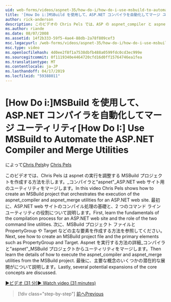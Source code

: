 ```yaml
---
uid: web-forms/videos/aspnet-35/how-do-i/how-do-i-use-msbuild-to-automate-the-aspnet-compiler-and-merge-utilities
title: '[How Do i:]MSBuild を使用して、ASP.NET コンパイラを自動化してマージ ユーティリティ |Microsoft Docs'
author: rick-anderson
description: このビデオの Chris Pels では、ASP の aspnet_compiler と aspnet_merge ユーティリティの実行を調整する MSBuild プロジェクトを作成する方法を示します.
ms.author: riande
ms.date: 08/07/2008
ms.assetid: 14f2b333-59f5-4ae4-88db-2a78f809cef3
msc.legacyurl: /web-forms/videos/aspnet-35/how-do-i/how-do-i-use-msbuild-to-automate-the-aspnet-compiler-and-merge-utilities
msc.type: video
ms.openlocfilehash: 4d0ee2f8f1a7538dbfb488a0599fdc0cd3ec999e
ms.sourcegitcommit: 0f1119340e4464720cfd16d0ff15764746ea1fea
ms.translationtype: MT
ms.contentlocale: ja-JP
ms.lasthandoff: 04/17/2019
ms.locfileid: "59388011"
---
```

# <a name="how-do-i-use-msbuild-to-automate-the-aspnet-compiler-and-merge-utilities"></a><span data-ttu-id="1fe09-103">[How Do i:]MSBuild を使用して、ASP.NET コンパイラを自動化してマージ ユーティリティ</span><span class="sxs-lookup"><span data-stu-id="1fe09-103">[How Do I:] Use MSBuild to Automate the ASP.NET Compiler and Merge Utilities</span></span>

<span data-ttu-id="1fe09-104">によって[Chris Pels](https://twitter.com/chrispels)</span><span class="sxs-lookup"><span data-stu-id="1fe09-104">by [Chris Pels](https://twitter.com/chrispels)</span></span>

<span data-ttu-id="1fe09-105">このビデオでは、Chris Pels は aspnet の実行を調整する MSBuild プロジェクトを作成する方法を示します。\_コンパイラと"aspnet"\_ASP.NET web サイト用のユーティリティをマージします。</span><span class="sxs-lookup"><span data-stu-id="1fe09-105">In this video Chris Pels shows how to create an MSBuild project that orchestrates the execution of the aspnet\_compiler and aspnet\_merge utilities for an ASP.NET web site.</span></span> <span data-ttu-id="1fe09-106">最初に、ASP.NET web サイトのコンパイル処理の基礎と、2 つのコマンド ライン ユーティリティの役割について説明します。</span><span class="sxs-lookup"><span data-stu-id="1fe09-106">First, learn the fundamentals of the compilation process for an ASP.NET web site and the role of the two command line utilities.</span></span> <span data-ttu-id="1fe09-107">次に、MSBuild プロジェクト ファイルと PropertyGroup や Target などの主な要素を作成する方法を参照してください。</span><span class="sxs-lookup"><span data-stu-id="1fe09-107">Next, see how to create an MSBuild project file and the primary elements such as PropertyGroup and Target.</span></span> <span data-ttu-id="1fe09-108">Aspnet を実行する方法の詳細\_コンパイラと"aspnet"\_MSBuild プロジェクトからユーティリティをマージします。</span><span class="sxs-lookup"><span data-stu-id="1fe09-108">Then learn the details of how to execute the aspnet\_compiler and aspnet\_merge utilities from the MSBuild project.</span></span> <span data-ttu-id="1fe09-109">最後に、主要な概念のいくつかの潜在的な展開がについて説明します。</span><span class="sxs-lookup"><span data-stu-id="1fe09-109">Lastly, several potential expansions of the core concepts are discussed.</span></span>

[<span data-ttu-id="1fe09-110">&#9654;ビデオ (31 分)</span><span class="sxs-lookup"><span data-stu-id="1fe09-110">&#9654; Watch video (31 minutes)</span></span>](https://channel9.msdn.com/Blogs/ASP-NET-Site-Videos/how-do-i-use-msbuild-to-automate-the-aspnet-compiler-and-merge-utilities)

> [!div class="step-by-step"]
> [<span data-ttu-id="1fe09-111">前へ</span><span class="sxs-lookup"><span data-stu-id="1fe09-111">Previous</span></span>](how-do-i-serialize-a-graph-with-the-entity-framework.md)
